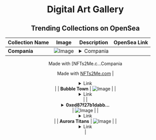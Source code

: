 <div align="center">

# Digital Art Gallery

## Trending Collections on OpenSea

| Collection Name                       | Image                                                                                     | Description                       | OpenSea Link                                                                                          |
|---------------------------------------|-------------------------------------------------------------------------------------------|-----------------------------------|--------------------------------------------------------------------------------------------------------|
| **Compania** | ![Image](https://i.seadn.io/s/raw/files/d1760a4ad5c6dffd900591be30ff9a72.webp?w=500&auto=format?w=200&auto=format) | <details><summary>Compania

Made with [NFTs2Me.c...</summary>Compania

Made with [NFTs2Me.com](https://nfts2me.com/)</details> | <details><summary>Link</summary>[Compania](https://opensea.io/collection/compania-1)</details> |
| **Bubble Town** | ![Image](https://i.seadn.io/s/raw/files/8b9fe870bd2bace8d086f76ddf53ed33.jpg?w=500&auto=format?w=200&auto=format) |  | <details><summary>Link</summary>[Bubble Town](https://opensea.io/collection/bubble-town-1)</details> |
| **<details><summary>0xed87f27b1dabb...</summary>0xed87f27b1dabb31ba79ddedc9753049530192069</details>** | ![Image](https://i.seadn.io/s/raw/files/0120dbe70465f91ae019e541cba50a56.jpg?w=500&auto=format?w=200&auto=format) |  | <details><summary>Link</summary>[0xed87f27b1dabb31ba79ddedc9753049530192069](https://opensea.io/collection/0xed87f27b1dabb31ba79ddedc9753049530192069)</details> |
| **Aurora Titans** | ![Image](https://i.seadn.io/s/raw/files/81b5841ac55758a18892d1d3923b73ea.jpg?w=500&auto=format?w=200&auto=format) |  | <details><summary>Link</summary>[Aurora Titans](https://opensea.io/collection/aurora-titans)</details> |

</div>